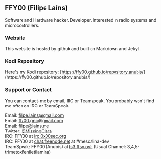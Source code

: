 ## FFY00 (Filipe Laíns)

Software and Hardware hacker. Developer. Interested in radio systems and microcontrollers.

### Website

This website is hosted by github and built on Markdown and Jekyll.

### Kodi Repository

Here's my Kodi repository: [https://ffy00.github.io/repository.anubis/](https://ffy00.github.io/repository.anubis/)

### Support or Contact

You can contact-me by email, IRC or Teamspeak. You probably won't find me often on IRC or TeamSpeak.

Email: [filipe.lains@gmail.com](mailto:filipe.lains@gmail.com)  
Email: [ffy00.gnc@gmail.com](mailto:ffy00.gnc@gmail.com)  
Email: [filipe@lains.me](mailto:filipe@lains.me)  
Twitter: [@MissingClara](https://twitter.com/MissingClara)  
IRC: FFY00 at [irc.0x00sec.org](irc:irc.0x00sec.org)  
IRC: FFY00 at [chat.freenode.net](irc:chat.freenode.net) at #mescalina-dev  
TeamSpeak: FFY00 (Anubis) at [ts3.ffsv.ovh](ts3server://ts3.ffsv.ovh) (Usual Channel: 3,4,5-trimetoxifeniletilamina)
